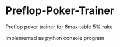 # Preflop-Poker-Trainer
Preflop poker trainer for 6max table 5% rake

Implemented as python console program
